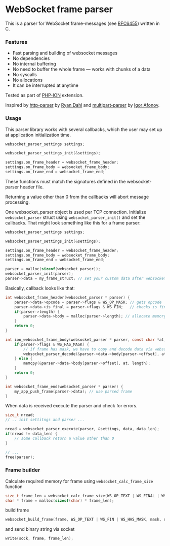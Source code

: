 WebSocket frame parser
======================

This is a parser for WebSocket frame-messages (see [RFC6455](https://tools.ietf.org/html/rfc6455)) written in C.

### Features
* Fast parsing and building of websocket messages
* No dependencies
* No internal buffering
* No need to buffer the whole frame — works with chunks of a data
* No syscalls
* No allocations
* It can be interrupted at anytime

Tested as part of [PHP-ION](https://github.com/php-ion/php-ion) extension.

Inspired by [http-parser](https://github.com/joyent/http-parser) by [Ryan Dahl](https://github.com/ry)
and [multipart-parser](https://github.com/iafonov/multipart-parser-c) by [Igor Afonov](https://github.com/iafonov).

### Usage

This parser library works with several callbacks, which the user may set up at application initialization time.

```c
websocket_parser_settings settings;

websocket_parser_settings_init(&settings);

settings.on_frame_header = websocket_frame_header;
settings.on_frame_body = websocket_frame_body;
settings.on_frame_end = websocket_frame_end;
```

These functions must match the signatures defined in the websocket-parser header file.

Returning a value other than 0 from the callbacks will abort message processing.

One websocket_parser object is used per TCP connection. Initialize `websocket_parser` struct using `websocket_parser_init()` and set the callbacks.
That might look something like this for a frame parser:

```c
websocket_parser_settings settings;

websocket_parser_settings_init(&settings);

settings.on_frame_header = websocket_frame_header;
settings.on_frame_body = websocket_frame_body;
settings.on_frame_end = websocket_frame_end;

parser = malloc(sizeof(websocket_parser));
websocket_parser_init(parser);
parser->data = my_frame_struct; // set your custom data after websocket_parser_init() function
```

Basically, callback looks like that:

```c
int websocket_frame_header(websocket_parser * parser) {
    parser->data->opcode = parser->flags & WS_OP_MASK; // gets opcode
    parser->data->is_final = parser->flags & WS_FIN;   // checks is final frame
    if(parser->length) {
        parser->data->body = malloc(parser->length); // allocate memory for frame body, if body exists
    }
    return 0;
}

int ion_websocket_frame_body(websocket_parser * parser, const char *at, size_t size) {
    if(parser->flags & WS_HAS_MASK) {
        // if frame has mask, we have to copy and decode data via websocket_parser_copy_masked function
        websocket_parser_decode(&parser->data->body[parser->offset], at, length, parser);
    } else {
        memcpy(&parser->data->body[parser->offset], at, length);
    }
    return 0;
}

int websocket_frame_end(websocket_parser * parser) {
    my_app_push_frame(parser->data); // use parsed frame
}
```

When data is received execute the parser and check for errors.

```c
size_t nread;
// .. init settitngs and parser ... 

nread = websocket_parser_execute(parser, &settings, data, data_len);
if(nread != data_len) {
    // some callback return a value other than 0
}

// ...
free(parser);
```

### Frame builder

Calculate required memory for frame using `websocket_calc_frame_size` function

```c
size_t frame_len = websocket_calc_frame_size(WS_OP_TEXT | WS_FINAL | WS_HAS_MASK, data_len);
char * frame = malloc(sizeof(char) * frame_len);
```

build frame

```c
websocket_build_frame(frame, WS_OP_TEXT | WS_FIN | WS_HAS_MASK, mask, data, data_len);
```

and send binary string via socket

```c
write(sock, frame, frame_len);
```